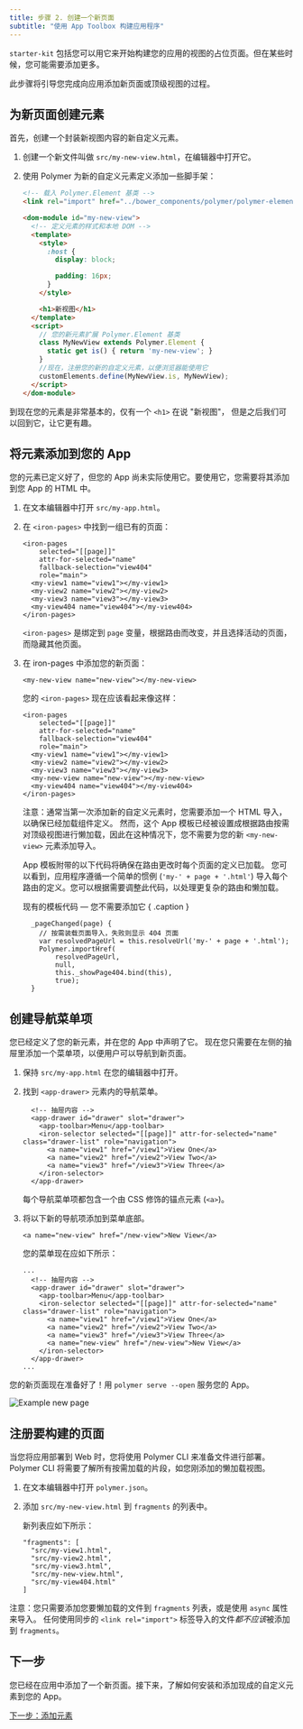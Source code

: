 ```yaml
---
title: 步骤 2. 创建一个新页面
subtitle: "使用 App Toolbox 构建应用程序"
---
```


<!-- toc -->

`starter-kit` 包括您可以用它来开始构建您的应用的视图的占位页面。但在某些时候，您可能需要添加更多。

此步骤将引导您完成向应用添加新页面或顶级视图的过程。

## 为新页面创建元素

首先，创建一个封装新视图内容的新自定义元素。

1.  创建一个新文件叫做 `src/my-new-view.html`，在编辑器中打开它。

2.  使用 Polymer 为新的自定义元素定义添加一些脚手架：

    ```html
    <!-- 载入 Polymer.Element 基类 -->
    <link rel="import" href="../bower_components/polymer/polymer-element.html">

    <dom-module id="my-new-view">
      <!-- 定义元素的样式和本地 DOM -->
      <template>
        <style>
          :host {
            display: block;

            padding: 16px;
          }
        </style>

        <h1>新视图</h1>
      </template>
      <script>
        // 您的新元素扩展 Polymer.Element 基类
        class MyNewView extends Polymer.Element {
          static get is() { return 'my-new-view'; }
        }
        //现在，注册您的新的自定义元素，以便浏览器能使用它
        customElements.define(MyNewView.is, MyNewView);
      </script>
    </dom-module>
    ```

到现在您的元素是非常基本的，仅有一个 `<h1>` 在说 "新视图"，
但是之后我们可以回到它，让它更有趣。

## 将元素添加到您的 App

您的元素已定义好了，但您的 App 尚未实际使用它。要使用它，您需要将其添加到您 App 的 HTML 中。

1.  在文本编辑器中打开 `src/my-app.html`。

1.  在 `<iron-pages>` 中找到一组已有的页面：

    ```
    <iron-pages
        selected="[[page]]"
        attr-for-selected="name"
        fallback-selection="view404"
        role="main">
      <my-view1 name="view1"></my-view1>
      <my-view2 name="view2"></my-view2>
      <my-view3 name="view3"></my-view3>
      <my-view404 name="view404"></my-view404>
    </iron-pages>
    ```

    `<iron-pages>` 是绑定到 `page` 变量，根据路由而改变，并且选择活动的页面，而隐藏其他页面。

1.  在 iron-pages 中添加您的新页面：

    ```
    <my-new-view name="new-view"></my-new-view>
    ```

    您的 `<iron-pages>` 现在应该看起来像这样：

    ```
    <iron-pages
        selected="[[page]]"
        attr-for-selected="name"
        fallback-selection="view404"
        role="main">
      <my-view1 name="view1"></my-view1>
      <my-view2 name="view2"></my-view2>
      <my-view3 name="view3"></my-view3>
      <my-new-view name="new-view"></my-new-view>
      <my-view404 name="view404"></my-view404>
    </iron-pages>
    ```

    注意：通常当第一次添加新的自定义元素时，您需要添加一个 HTML 导入，以确保已经加载组件定义。
    然而，这个 App 模板已经被设置成根据路由按需对顶级视图进行懒加载，因此在这种情况下，您不需要为您的新
    `<my-new-view>` 元素添加导入。

    App 模板附带的以下代码将确保在路由更改时每个页面的定义已加载。
    您可以看到，应用程序遵循一个简单的惯例 (`'my-' + page + '.html'`)
    导入每个路由的定义。您可以根据需要调整此代码，以处理更复杂的路由和懒加载。

    现有的模板代码 — 您不需要添加它 { .caption }

    ```
      _pageChanged(page) {
        // 按需装载页面导入，失败则显示 404 页面
        var resolvedPageUrl = this.resolveUrl('my-' + page + '.html');
        Polymer.importHref(
            resolvedPageUrl,
            null,
            this._showPage404.bind(this),
            true);
      }
    ```

## 创建导航菜单项

您已经定义了您的新元素，并在您的 App 中声明了它。
现在您只需要在左侧的抽屉里添加一个菜单项，以便用户可以导航到新页面。

1.  保持 `src/my-app.html` 在您的编辑器中打开。

1.  找到 `<app-drawer>` 元素内的导航菜单。

    ```
      <!-- 抽屉内容 -->
      <app-drawer id="drawer" slot="drawer">
        <app-toolbar>Menu</app-toolbar>
        <iron-selector selected="[[page]]" attr-for-selected="name" class="drawer-list" role="navigation">
          <a name="view1" href="/view1">View One</a>
          <a name="view2" href="/view2">View Two</a>
          <a name="view3" href="/view3">View Three</a>
        </iron-selector>
      </app-drawer>
    ```

    每个导航菜单项都包含一个由 CSS 修饰的锚点元素 (`<a>`)。

1.  将以下新的导航项添加到菜单底部。

    ```
    <a name="new-view" href="/new-view">New View</a>
    ```

    您的菜单现在应如下所示：

    ```
    ...
      <!-- 抽屉内容 -->
      <app-drawer id="drawer" slot="drawer">
        <app-toolbar>Menu</app-toolbar>
        <iron-selector selected="[[page]]" attr-for-selected="name" class="drawer-list" role="navigation">
          <a name="view1" href="/view1">View One</a>
          <a name="view2" href="/view2">View Two</a>
          <a name="view3" href="/view3">View Three</a>
          <a name="new-view" href="/new-view">New View</a>
        </iron-selector>
      </app-drawer>
    ...
    ```

您的新页面现在准备好了！用 `polymer serve --open` 服务您的 App。

![Example new page](/images/2.0/toolbox/new-view.png)

## 注册要构建的页面

当您将应用部署到 Web 时，您将使用 Polymer CLI 来准备文件进行部署。
Polymer CLI 将需要了解所有按需加载的片段，如您刚添加的懒加载视图。

1.  在文本编辑器中打开 `polymer.json`。

1.  添加 `src/my-new-view.html` 到 `fragments` 的列表中。

    新列表应如下所示：

    ```
    "fragments": [
      "src/my-view1.html",
      "src/my-view2.html",
      "src/my-view3.html",
      "src/my-new-view.html",
      "src/my-view404.html"
    ]
    ```

注意：您只需要添加您要懒加载的文件到 `fragments` 列表，或是使用 `async` 属性来导入。
任何使用同步的 `<link rel="import">` 标签导入的文件*都不应该*被添加到 `fragments`。

## 下一步

您已经在应用中添加了一个新页面。接下来，了解如何安装和添加现成的自定义元素到您的 App。

<a class="blue-button"
    href="add-elements">下一步：添加元素</a>
